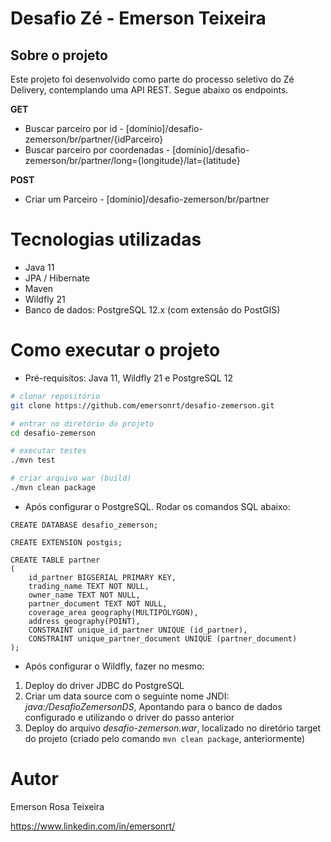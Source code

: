 # Desafio Zé - Emerson Teixeira 

## Sobre o projeto

Este projeto foi desenvolvido como parte do processo seletivo do Zé Delivery, contemplando uma API REST. Segue abaixo os endpoints.

**GET**
- Buscar parceiro por id - [domínio]/desafio-zemerson/br/partner/{idParceiro}
- Buscar parceiro por coordenadas - [domínio]/desafio-zemerson/br/partner/long={longitude}/lat={latitude}

**POST**
- Criar um Parceiro - [domínio]/desafio-zemerson/br/partner


# Tecnologias utilizadas
- Java 11
- JPA / Hibernate
- Maven
- Wildfly 21
- Banco de dados: PostgreSQL 12.x (com extensão do PostGIS)


# Como executar o projeto
- Pré-requisitos: Java 11, Wildfly 21 e PostgreSQL 12

```bash
# clonar repositório
git clone https://github.com/emersonrt/desafio-zemerson.git

# entrar no diretório do projeto
cd desafio-zemerson

# executar testes
./mvn test

# criar arquivo war (build)
./mvn clean package
```

 - Após configurar o PostgreSQL. Rodar os comandos SQL abaixo:
``` 
CREATE DATABASE desafio_zemerson;

CREATE EXTENSION postgis;

CREATE TABLE partner
(
	id_partner BIGSERIAL PRIMARY KEY,
 	trading_name TEXT NOT NULL,
 	owner_name TEXT NOT NULL,
 	partner_document TEXT NOT NULL,
 	coverage_area geography(MULTIPOLYGON),
 	address geography(POINT),
 	CONSTRAINT unique_id_partner UNIQUE (id_partner),
 	CONSTRAINT unique_partner_document UNIQUE (partner_document)
);
```

- Após configurar o Wildfly, fazer no mesmo:
1. Deploy do driver JDBC do PostgreSQL
2. Criar um data source com o seguinte nome JNDI: *java:/DesafioZemersonDS*, Apontando para o banco de dados configurado e utilizando o driver do passo anterior
3. Deploy do arquivo *desafio-zemerson.war*, localizado no diretório target do projeto (criado pelo comando ```mvn clean package```, anteriormente)


# Autor

Emerson Rosa Teixeira

https://www.linkedin.com/in/emersonrt/
